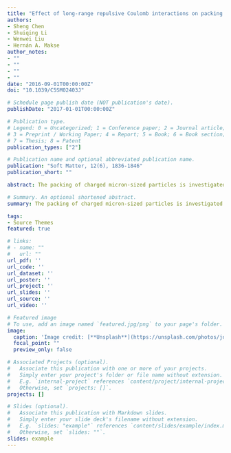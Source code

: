 ```yaml
---
title: "Effect of long-range repulsive Coulomb interactions on packing structure of adhesive particles"
authors:
- Sheng Chen
- Shuiqing Li
- Wenwei Liu
- Hernán A. Makse
author_notes:
- ""
- ""
- ""
- ""
date: "2016-09-01T00:00:00Z"
doi: "10.1039/C5SM02403J"

# Schedule page publish date (NOT publication's date).
publishDate: "2017-01-01T00:00:00Z"

# Publication type.
# Legend: 0 = Uncategorized; 1 = Conference paper; 2 = Journal article;
# 3 = Preprint / Working Paper; 4 = Report; 5 = Book; 6 = Book section;
# 7 = Thesis; 8 = Patent
publication_types: ["2"]

# Publication name and optional abbreviated publication name.
publication: "Soft Matter, 12(6), 1836-1846"
publication_short: ""

abstract: The packing of charged micron-sized particles is investigated using discrete element simulations based on adhesive contact dynamic model. The formation process and the final obtained structures of ballistic packings are studied to show the effect of interparticle Coulomb force. It is found that increasing the charge on particles causes a remarkable decrease of the packing volume fraction $\phi$ and the average coordination number $<Z>$, indicating a looser and chainlike structure. Force-scaling analysis shows that the long-range Coulomb interaction changes packing structures through its influence on particle inertia before they are bonded into the force networks. Once contact networks are formed, the expansion effect caused by repulsive Coulomb forces are dominated by short-range adhesion. Based on abundant results from simulations, a dimensionless adhesion parameter Ad*, which combines the effects of the particle inertia, the short-range adhesion and the long-range Coulomb interaction, is proposed and successfully scales the packing results for micron-sized particles within the latest derived adhesive loose packing (ALP) regime. The structural properties of our packings follow well the recent theoretical prediction which is described by an ensemble approach based on a coarse-grained volume function, indicating some kind of universality in the low packing density regime of the phase diagram regardless of adhesion or particle charge. Based on the comprehensive consideration of the complicated inter-particle interactions, our findings provide insight into the roles of short-range adhesion and repulsive Coulomb force during packing formation and should be useful for further design of packings.

# Summary. An optional shortened abstract.
summary: The packing of charged micron-sized particles is investigated using discrete element simulations based on adhesive contact dynamic model.

tags:
- Source Themes
featured: true

# links:
# - name: ""
#   url: ""
url_pdf: ''
url_code: ''
url_dataset: ''
url_poster: ''
url_project: ''
url_slides: ''
url_source: ''
url_video: ''

# Featured image
# To use, add an image named `featured.jpg/png` to your page's folder. 
image:
  caption: 'Image credit: [**Unsplash**](https://unsplash.com/photos/jdD8gXaTZsc)'
  focal_point: ""
  preview_only: false

# Associated Projects (optional).
#   Associate this publication with one or more of your projects.
#   Simply enter your project's folder or file name without extension.
#   E.g. `internal-project` references `content/project/internal-project/index.md`.
#   Otherwise, set `projects: []`.
projects: []

# Slides (optional).
#   Associate this publication with Markdown slides.
#   Simply enter your slide deck's filename without extension.
#   E.g. `slides: "example"` references `content/slides/example/index.md`.
#   Otherwise, set `slides: ""`.
slides: example
---
```

